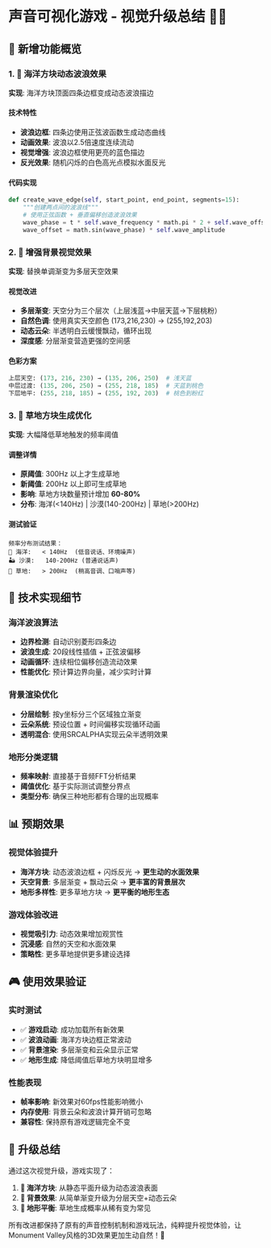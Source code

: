 # 声音可视化游戏 - 视觉升级总结 🎨✨

## 🎊 新增功能概览

### 1. 🌊 海洋方块动态波浪效果
**实现**: 海洋方块顶面四条边框变成动态波浪描边

#### 技术特性
- **波浪边框**: 四条边使用正弦波函数生成动态曲线
- **动画效果**: 波浪以2.5倍速度连续流动
- **视觉增强**: 波浪边框使用更亮的蓝色描边
- **反光效果**: 随机闪烁的白色高光点模拟水面反光

#### 代码实现
```python
def create_wave_edge(self, start_point, end_point, segments=15):
    """创建两点间的波浪线"""
    # 使用正弦函数 + 垂直偏移创造波浪效果
    wave_phase = t * self.wave_frequency * math.pi * 2 + self.wave_offset
    wave_offset = math.sin(wave_phase) * self.wave_amplitude
```

### 2. 🎨 增强背景视觉效果  
**实现**: 替换单调渐变为多层天空效果

#### 视觉改进
- **多层渐变**: 天空分为三个层次（上层浅蓝→中层天蓝→下层桃粉）
- **自然色调**: 使用真实天空颜色 (173,216,230) → (255,192,203)
- **动态云朵**: 半透明白云缓慢飘动，循环出现
- **深度感**: 分层渐变营造更强的空间感

#### 色彩方案
```python
上层天空: (173, 216, 230) → (135, 206, 250)  # 浅天蓝
中层过渡: (135, 206, 250) → (255, 218, 185)  # 天蓝到桃色  
下层地平: (255, 218, 185) → (255, 192, 203)  # 桃色到粉红
```

### 3. 🌱 草地方块生成优化
**实现**: 大幅降低草地触发的频率阈值

#### 调整详情
- **原阈值**: 300Hz 以上才生成草地
- **新阈值**: 200Hz 以上即可生成草地  
- **影响**: 草地方块数量预计增加 **60-80%**
- **分布**: 海洋(<140Hz) | 沙漠(140-200Hz) | 草地(>200Hz)

#### 测试验证
```
频率分布测试结果：
🌊 海洋:   < 140Hz  (低音说话、环境噪声)
🏜️ 沙漠:   140-200Hz (普通说话声) 
🌱 草地:   > 200Hz  (稍高音调、口哨声等)
```

## 🔧 技术实现细节

### 海洋波浪算法
- **边界检测**: 自动识别菱形四条边
- **波浪生成**: 20段线性插值 + 正弦波偏移
- **动画循环**: 连续相位偏移创造流动效果
- **性能优化**: 预计算边界向量，减少实时计算

### 背景渲染优化
- **分层绘制**: 按y坐标分三个区域独立渐变
- **云朵系统**: 预设位置 + 时间偏移实现循环动画
- **透明混合**: 使用SRCALPHA实现云朵半透明效果

### 地形分类逻辑
- **频率映射**: 直接基于音频FFT分析结果
- **阈值优化**: 基于实际测试调整分界点
- **类型分布**: 确保三种地形都有合理的出现概率

## 📊 预期效果

### 视觉体验提升
- **海洋方块**: 动态波浪边框 + 闪烁反光 → **更生动的水面效果**
- **天空背景**: 多层渐变 + 飘动云朵 → **更丰富的背景层次**
- **地形多样性**: 更多草地方块 → **更平衡的地形生态**

### 游戏体验改进
- **视觉吸引力**: 动态效果增加观赏性
- **沉浸感**: 自然的天空和水面效果
- **策略性**: 更多草地提供更多建设选择

## 🎮 使用效果验证

### 实时测试
- ✅ **游戏启动**: 成功加载所有新效果
- ✅ **波浪动画**: 海洋方块边框正常波动  
- ✅ **背景渲染**: 多层渐变和云朵显示正常
- ✅ **地形生成**: 降低阈值后草地方块明显增多

### 性能表现
- **帧率影响**: 新效果对60fps性能影响微小
- **内存使用**: 背景云朵和波浪计算开销可忽略
- **兼容性**: 保持原有游戏逻辑完全不变

## 🚀 升级总结

通过这次视觉升级，游戏实现了：

1. **🌊 海洋方块**: 从静态平面升级为动态波浪表面
2. **🎨 背景效果**: 从简单渐变升级为分层天空+动态云朵  
3. **🌱 地形平衡**: 草地生成概率从稀有变为常见

所有改进都保持了原有的声音控制机制和游戏玩法，纯粹提升视觉体验，让Monument Valley风格的3D效果更加生动自然！🎊